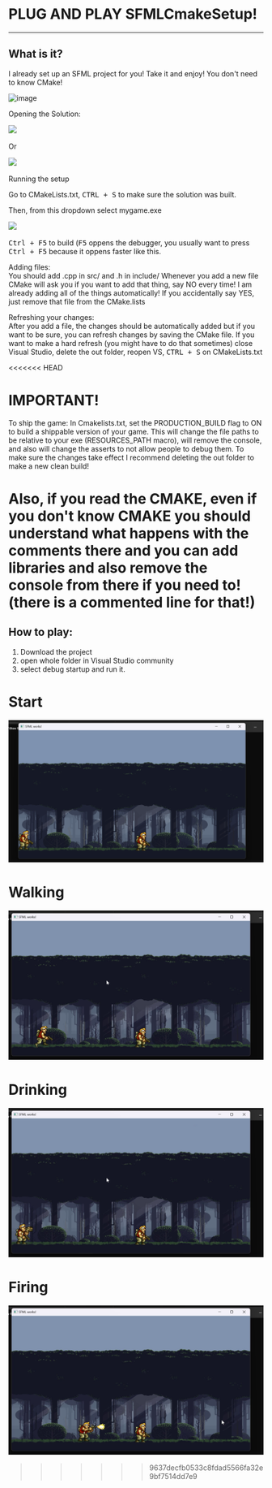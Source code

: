 # PLUG AND PLAY SFMLCmakeSetup!

---

## What is it?

I already set up an SFML project for you! Take it and enjoy! You don't need to know CMake!

![image](https://github.com/meemknight/SFMLCmakeSetup/assets/36445656/8d4d20b9-6b59-41cc-b2c4-b3c410f78b63)


<p>Opening the Solution:</p> 

<img src="https://raw.githubusercontent.com/meemknight/photos/master/llge1.gif" width="350">

Or

<img src="https://raw.githubusercontent.com/meemknight/photos/master/llge2.gif" width="500">

Running the setup

Go to CMakeLists.txt, <kbd>CTRL + S</kbd> to make sure the solution was built.

Then, from this dropdown select mygame.exe

<img src="https://raw.githubusercontent.com/meemknight/photos/master/llge3.gif" width="200">

<kbd>Ctrl + F5</kbd> to build (<kbd>F5</kbd> oppens the debugger, you usually want to press <kbd>Ctrl + F5</kbd> because it oppens faster like this.

<p>Adding files:<br>
You should add .cpp in src/ and .h in include/ Whenever you add a new file CMake will ask you if you want to add that thing, say NO every time! I am already adding all of the things automatically!
If you accidentally say YES, just remove that file from the CMake.lists
</p>

<p>Refreshing your changes:<br>
After you add a file, the changes should be automatically added but if you want to be sure, you can refresh changes by saving the CMake file. If you want to make a hard refresh (you might have to do that sometimes) close Visual Studio, delete the out folder, reopen VS, <kbd>CTRL + S</kbd> on CMakeLists.txt</p>


<<<<<<< HEAD
# IMPORTANT!
  To ship the game: 
  In Cmakelists.txt, set the PRODUCTION_BUILD flag to ON to build a shippable version of your game. This will change the file paths to be relative to your exe (RESOURCES_PATH macro), will remove the console, and also will change the asserts to not allow people to debug them. To make sure the changes take effect I recommend deleting the out folder to make a new clean build!


  Also, if you read the CMAKE, even if you don't know CMAKE you should understand what happens with the comments there and you can add libraries and also remove the console from there if you need to! (there is a commented line for that!)
=======
## How to play:
1. Download the project
2. open whole folder in Visual Studio community 
3. select debug startup and run it.  

# Start  
![Alt text](Images/1.png)  
# Walking  
![Alt text](Images/Walking.png)  
# Drinking  
![Alt text](Images/Drinking.png)  
# Firing  
![Alt text](Images/Fire.png)  

>>>>>>> 9637decfb0533c8fdad5566fa32e9bf7514dd7e9
